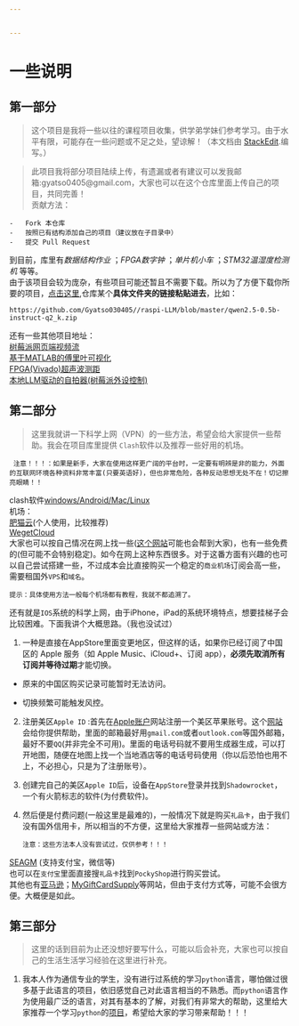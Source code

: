 ```yaml
---


---
```


<h1 id="一些说明">一些说明</h1>
<h2 id="第一部分">第一部分</h2>
<blockquote>
<p>这个项目是我将一些以往的课程项目收集，供学弟学妹们参考学习。由于水平有限，可能存在一些问题或不足之处，望谅解！（本文档由 <a href="https://stackedit.io/">StackEdit</a>.编写。）</p>
</blockquote>
<blockquote>
<p>此项目我将部分项目陆续上传，有遗漏或者有建议可以发我邮箱:gyatso0405@gmail.com，大家也可以在这个仓库里面上传自己的项目，共同完善！<br>
贡献方法：</p>
</blockquote>
<pre><code>-   Fork 本仓库
-   按照已有结构添加自己的项目（建议放在子目录中）
-   提交 Pull Request
</code></pre>
<p>到目前，库里有<em>数据结构作业</em> ；<em>FPGA数字钟</em>  ；<em>单片机小车</em> ；<em>STM32温湿度检测机</em> 等等。<br>
由于该项目会较为庞杂，有些项目可能还暂且不需要下载。所以为了方便下载你所要的项目，<a href="https://minhaskamal.github.io/DownGit/#/home">点击这里</a>,仓库某个<strong>具体文件夹的链接粘贴进去</strong>，比如：</p>
<pre><code>https://github.com/Gyatso030405//raspi-LLM/blob/master/qwen2.5-0.5b-instruct-q2_k.zip
</code></pre>
<p>还有一些其他项目地址：<br>
<a href="https://github.com/Gyatso030405/flash_streaming_video_raspi/tree/master">树莓派网页端视频流</a><br>
<a href="https://github.com/Gyatso030405/Visual-Fourier">基于MATLAB的傅里叶可视化</a><br>
<a href="https://github.com/Gyatso030405/ultrasound_meter_code/tree/master">FPGA(Vivado)超声波测距</a><br>
<a href="https://github.com/Gyatso030405/raspi-LLM">本地LLM驱动的自拍器(树莓派外设控制)</a></p>
<h2 id="第二部分">第二部分</h2>
<blockquote>
<p>这里我就讲一下科学上网（VPN）的一些方法，希望会给大家提供一些帮助。我会在项目库里提供 <code>Clash</code>软件以及推荐一些好用的机场。</p>
</blockquote>
<pre><code> 注意！！！：如果是新手，大家在使用这样更广阔的平台时，一定要有明辨是非的能力，外面的互联网环境各种资料非常丰富(只要英语好)，但也非常危险，各种反动思想无处不在！切记擦亮眼睛！！
</code></pre>
<p>clash软件<a href="">windows/Android/Mac/Linux</a><br>
机场：<br>
<a href="%5B%E8%82%A5%E7%8C%AB%E4%BA%91%E6%9C%BA%E5%9C%BA-%E5%A4%A7%E5%B8%A6%E5%AE%BD%E4%B8%8D%E9%99%90%E9%80%9F%E4%B8%93%E7%BA%BF%E6%9C%BA%E5%9C%BA%5D(https://fccc02.fatcatcloud.me/#/stage/dashboard)">肥猫云</a>(个人使用，比较推荐)<br>
<a href="https://3jkkvi9afjjln2yjwnbc.wgetcloud.org/">WegetCloud</a><br>
大家也可以按自己情况在网上找一些(<a href="https://clashcn.com/">这个网站</a>可能也会帮到大家)，也有一些免费的(但可能不会特别稳定)。如今在网上这种东西很多。对于这番方面有兴趣的也可以自己尝试搭建一些，不过成本会比直接购买一个稳定的<code>商业机场</code>订阅会高一些，需要租国外<code>VPS</code>和<code>域名</code>。</p>
<pre><code>提示：具体使用方法一般每个机场都有教程，我就不都追溯了。
</code></pre>
<p>还有就是<code>IOS</code>系统的科学上网，由于iPhone，iPad的系统环境特点，想要挂梯子会比较困难。下面我讲个大概思路。（我也没试过）</p>
<ol>
<li>一种是直接在AppStore里面变更地区，但这样的话，如果你已经订阅了中国区的 Apple 服务（如 Apple Music、iCloud+、订阅 app），<strong>必须先取消所有订阅并等待过期</strong>才能切换。</li>
</ol>
<ul>
<li>
<p>原来的中国区购买记录可能暂时无法访问。</p>
</li>
<li>
<p>切换频繁可能触发风控。</p>
</li>
</ul>
<ol start="2">
<li>
<p>注册美区<code>Apple ID</code> :首先在<a href="https://account.apple.com/">Apple账户</a>网站注册一个美区苹果账号。这个<a href="https://naiyous.com/7829.html">网站</a>会给你提供帮助，里面的邮箱最好用<code>gmail.com</code>或者<code>outlook.com</code>等国外邮箱，最好不要<code>QQ</code>(并非完全不可用)。里面的电话号码就不要用生成器生成，可以打开地图，随便在地图上找一个当地酒店等的电话号码使用（你以后恐怕也用不上，不必担心，只是为了注册账号）。</p>
</li>
<li>
<p>创建完自己的美区<code>Apple ID</code>后，设备在<code>AppStore</code>登录并找到<code>Shadowrocket</code>，一个有火箭标志的软件(为付费软件)。</p>
</li>
<li>
<p>然后便是付费问题(一般这里是最难的)，一般情况下就是购买<code>礼品卡</code>，由于我们没有国外信用卡，所以相当的不方便，这里给大家推荐一些网站或方法：</p>
<pre><code>注意：这些方法本人没有尝试过，仅供参考！！！
</code></pre>
</li>
</ol>
<p><a href="https://www.seagm.com/zh-cn">SEAGM</a>   (支持支付宝，微信等)<br>
也可以在<code>支付宝</code>里面直接搜<code>礼品卡</code>找到<code>PockyShop</code>进行购买尝试。<br>
其他也有<a href="https://www.amazon.com/">亚马逊</a>；<a href="https://www.mygiftcardsupply.com/">MyGiftCardSupply</a>等网站，但由于支付方式等，可能不会很方便。大概便是如此。</p>
<h2 id="第三部分">第三部分</h2>
<blockquote>
<p>这里的话到目前为止还没想好要写什么，可能以后会补充，大家也可以按自己的生活生活学习经验在这里进行补充。</p>
</blockquote>
<ol>
<li>我本人作为通信专业的学生，没有进行过系统的学习<code>python</code>语言，哪怕做过很多基于此语言的项目，依旧感觉自己对此语言相当的不熟悉。而<code>python</code>语言作为使用最广泛的语言，对其有基本的了解，对我们有非常大的帮助，这里给大家推荐一个学习<code>python</code>的<a href="https://github.com/jackfrued/Python-100-Days">项目</a>，希望给大家的学习带来帮助！！！</li>
</ol>

